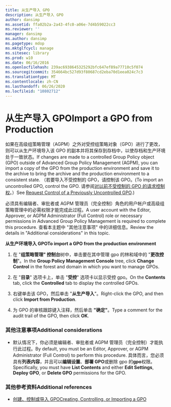 ```yaml
---
title: 从生产导入 GPO
description: 从生产导入 GPO
author: dansimp
ms.assetid: ffa02b2a-2a43-4fc0-a06e-7d4b59022cc3
ms.reviewer: ''
manager: dansimp
ms.author: dansimp
ms.pagetype: mdop
ms.mktglfcycl: manage
ms.sitesec: library
ms.prod: w10
ms.date: 06/16/2016
ms.openlocfilehash: 239ac6938645325292bfc647ef89a77710c5f074
ms.sourcegitcommit: 354664bc527d93f80687cd2eba70d1eea024c7c3
ms.translationtype: MT
ms.contentlocale: zh-CN
ms.lasthandoff: 06/26/2020
ms.locfileid: "10802712"
---
```

# <span data-ttu-id="5325f-103">从生产导入 GPO</span><span class="sxs-lookup"><span data-stu-id="5325f-103">Import a GPO from Production</span></span>


<span data-ttu-id="5325f-104">如果在高级组策略管理（AGPM）之外对受控组策略对象（GPO）进行了更改，则可以从生产环境导入该 GPO 的副本并将其保存到存档中，以使存档和生产环境处于一致状态。</span><span class="sxs-lookup"><span data-stu-id="5325f-104">If changes are made to a controlled Group Policy object (GPO) outside of Advanced Group Policy Management (AGPM), you can import a copy of the GPO from the production environment and save it to the archive to bring the archive and the production environment to a consistent state.</span></span> <span data-ttu-id="5325f-105">（若要导入不受控制的 GPO，请控制该 GPO。</span><span class="sxs-lookup"><span data-stu-id="5325f-105">(To import an uncontrolled GPO, control the GPO.</span></span> <span data-ttu-id="5325f-106">请参阅[对以前不受控制的 GPO 的请求控制权](request-control-of-a-previously-uncontrolled-gpo.md)。）</span><span class="sxs-lookup"><span data-stu-id="5325f-106">See [Request Control of a Previously Uncontrolled GPO](request-control-of-a-previously-uncontrolled-gpo.md).)</span></span>

<span data-ttu-id="5325f-107">必须具有编辑者、审批者或 AGPM 管理员（完全控制）角色的用户帐户或高级组策略管理中的必需权限才能完成此过程。</span><span class="sxs-lookup"><span data-stu-id="5325f-107">A user account with the Editor, Approver, or AGPM Administrator (Full Control) role or necessary permissions in Advanced Group Policy Management is required to complete this procedure.</span></span> <span data-ttu-id="5325f-108">查看本主题中 "其他注意事项" 中的详细信息。</span><span class="sxs-lookup"><span data-stu-id="5325f-108">Review the details in "Additional considerations" in this topic.</span></span>

**<span data-ttu-id="5325f-109">从生产环境导入 GPO</span><span class="sxs-lookup"><span data-stu-id="5325f-109">To import a GPO from the production environment</span></span>**

1.  <span data-ttu-id="5325f-110">在 "**组策略管理" 控制台**树中，单击要在其中管理 gpo 的林和域中的 "**更改控制**"。</span><span class="sxs-lookup"><span data-stu-id="5325f-110">In the **Group Policy Management Console** tree, click **Change Control** in the forest and domain in which you want to manage GPOs.</span></span>

2.  <span data-ttu-id="5325f-111">在 "**目录**" 选项卡上，单击 "**受控**" 选项卡以显示受控 gpo。</span><span class="sxs-lookup"><span data-stu-id="5325f-111">On the **Contents** tab, click the **Controlled** tab to display the controlled GPOs.</span></span>

3.  <span data-ttu-id="5325f-112">右键单击该 GPO，然后单击 "**从生产导入**"。</span><span class="sxs-lookup"><span data-stu-id="5325f-112">Right-click the GPO, and then click **Import from Production**.</span></span>

4.  <span data-ttu-id="5325f-113">为 GPO 的审核跟踪键入注释，然后单击 **"确定"**。</span><span class="sxs-lookup"><span data-stu-id="5325f-113">Type a comment for the audit trail of the GPO, then click **OK**.</span></span>

### <span data-ttu-id="5325f-114">其他注意事项</span><span class="sxs-lookup"><span data-stu-id="5325f-114">Additional considerations</span></span>

-   <span data-ttu-id="5325f-115">默认情况下，你必须是编辑者、审批者或 AGPM 管理员（完全控制）才能执行此过程。</span><span class="sxs-lookup"><span data-stu-id="5325f-115">By default, you must be an Editor, Approver, or AGPM Administrator (Full Control) to perform this procedure.</span></span> <span data-ttu-id="5325f-116">具体而言，您必须具有**列表内容**，并且可以**编辑设置**、**部署 GPO**或删除 gpo 的**gpo**权限。</span><span class="sxs-lookup"><span data-stu-id="5325f-116">Specifically, you must have **List Contents** and either **Edit Settings**, **Deploy GPO**, or **Delete GPO** permissions for the GPO.</span></span>

### <span data-ttu-id="5325f-117">其他参考资料</span><span class="sxs-lookup"><span data-stu-id="5325f-117">Additional references</span></span>

-   [<span data-ttu-id="5325f-118">创建、控制或导入 GPO</span><span class="sxs-lookup"><span data-stu-id="5325f-118">Creating, Controlling, or Importing a GPO</span></span>](creating-controlling-or-importing-a-gpo-editor.md)

 

 






